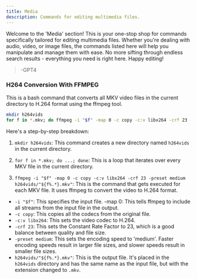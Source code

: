 ```yaml
---
title: Media
description: Commands for editing multimedia files.
---
```

Welcome to the 'Media' section! This is your one-stop shop for commands specifically tailored for editing multimedia files. Whether you're dealing with audio, video, or image files, the commands listed here will help you manipulate and manage them with ease. No more sifting through endless search results - everything you need is right here. Happy editing!
> -GPT4


### H264 Conversion With FFMPEG
This is a bash command that converts all MKV video files in the current directory to H.264 format using the ffmpeg tool.
```bash
mkdir h264vids
for f in *.mkv; do ffmpeg -i "$f" -map 0 -c copy -c:v libx264 -crf 23 -preset medium h264vids/"${f%.*}.mkv"; done;
```
Here's a step-by-step breakdown:

1. `mkdir h264vids`: This command creates a new directory named `h264vids` in the current directory.

2. `for f in *.mkv; do ...; done`: This is a loop that iterates over every MKV file in the current directory.

3. `ffmpeg -i "$f" -map 0 -c copy -c:v libx264 -crf 23 -preset medium h264vids/"${f%.*}.mkv"`: This is the command that gets executed for each MKV file. It uses ffmpeg to convert the video to H.264 format.

- `-i "$f"`: This specifies the input file.
-map 0: This tells ffmpeg to include all streams from the input file in the output.
- `-c copy`: This copies all the codecs from the original file.
- `-c:v libx264`: This sets the video codec to H.264.
- `-crf 23`: This sets the Constant Rate Factor to 23, which is a good balance between quality and file size.
- `-preset medium`: This sets the encoding speed to 'medium'. Faster encoding speeds result in larger file sizes, and slower speeds result in smaller file sizes.
- `h264vids/"${f%.*}.mkv"`: This is the output file. It's placed in the `h264vids` directory and has the same name as the input file, but with the extension changed to `.mkv`.
